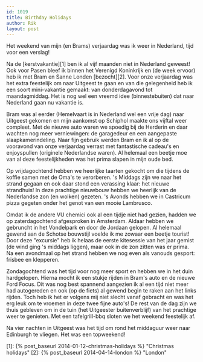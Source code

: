 ```yaml
---
id: 1019
title: Birthday Holidays
author: Rik
layout: post
---
```


Het weekend van mijn (en Brams) verjaardag was ik weer in Nederland, tijd voor een verslag!

Na de [kerstvakantie][1] ben ik al vijf maanden niet in Nederland geweest! Ook voor Pasen bleef ik binnen het Verenigd Koninkrijk en (de week ervoor) heb ik met Bram en Sanne Londen [bezocht][2]. Voor onze verjaardag was het extra feestelijk om naar Uitgeest te gaan en van die gelegenheid heb ik een soort mini-vakantie gemaakt: van donderdagavond tot maandagmiddag. Het is nog wel een vreemd idee (binnestebuiten) dat naar Nederland gaan nu vakantie is.

Bram was al eerder (Hemelvaart is in Nederland wel een vrije dag) naar Uitgeest gekomen en mijn aankomst op Schiphol maakte ons vijftal weer compleet. Met de nieuwe auto waren we spoedig bij de Herderin en daar wachten nog meer verniewingen: de garagedeur en een aangepaste slaapkamerindeling. Naar fijn gebruik werden Bram en ik al op de vooravond van onze verjaardag verrast met fantastische cadeau's en enjoyspullen (originele Nederlandse waren). Al helemaal een beetje moe van al deze feestelijkheden was het prima slapen in mijn oude bed.

Op vrijdagochtend hebben we heerlijke taarten gekocht om die tijdens de koffie samen met de Oma's te verorberen. 's Middags zijn we naar het strand gegaan en ook daar stond een verassing klaar: het nieuwe strandhuis! In deze prachtige nieuwbouw hebben we heerlijk van de Nederlandse zon (en wolken) gezeten. 's Avonds hebben we in Castricum pizza gegeten onder het genot van een mooie Lambrusco.

Omdat ik de andere VU chemici ook al een tijdje niet had gezien, hadden we op zaterdagochtend afgesproken in Amsterdam. Aldaar hebben we gebruncht in het Vondelpark en door de Jordaan gelopen. Al helemaal gewend aan de Schotse bouwstijl voelde ik me zowaar een beetje tourist! Door deze "excursie" heb ik helaas de eerste kitesessie van het jaar gemist (de wind ging 's middags liggen), maar ook in de zon zitten was er prima. Na een avondmaal op het strand hebben we nog even als vanouds gesport: frisbee en klepperen.

Zondagochtend was het tijd voor nog meer sport en hebben we in het duin hardgelopen. Hierna mocht ik een stukje rijden in Bram's auto en de nieuwe Ford Focus. Dit was nog best spannend aangezien ik al een tijd niet meer had autogereden en ook (op de fiets) al gewend begin te raken aan het links rijden. Toch heb ik het er volgens mij niet slecht vanaf gebracht en was het erg leuk om te vroemen in deze twee fijne auto's! De rest van de dag zijn we thuis gebleven om in de tuin (het Uitgeester buitenverblijf) van het prachtige weer te genieten. Met een tafelgrill-bbq sloten we het weekend feestelijk af.

Na vier nachten in Uitgeest was het tijd om rond het middaguur weer naar Edinburgh te vliegen. Het was een topweekend!

 [1]: {% post_baseurl 2014-01-12-christmas-holidays %} "Christmas holidays"
 [2]: {% post_baseurl 2014-04-14-london %} "London"
